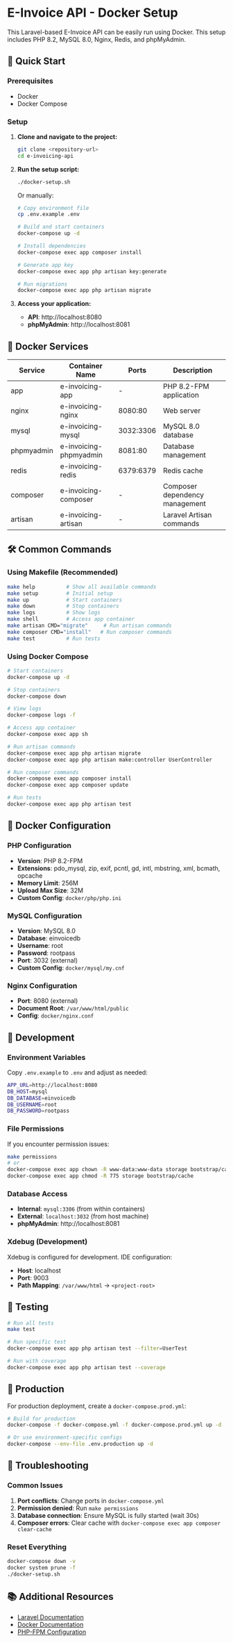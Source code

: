 # E-Invoice API - Docker Setup

This Laravel-based E-Invoice API can be easily run using Docker. This setup includes PHP 8.2, MySQL 8.0, Nginx, Redis, and phpMyAdmin.

## 🚀 Quick Start

### Prerequisites
- Docker
- Docker Compose

### Setup

1. **Clone and navigate to the project:**
   ```bash
   git clone <repository-url>
   cd e-invoicing-api
   ```

2. **Run the setup script:**
   ```bash
   ./docker-setup.sh
   ```

   Or manually:
   ```bash
   # Copy environment file
   cp .env.example .env
   
   # Build and start containers
   docker-compose up -d
   
   # Install dependencies
   docker-compose exec app composer install
   
   # Generate app key
   docker-compose exec app php artisan key:generate
   
   # Run migrations
   docker-compose exec app php artisan migrate
   ```

3. **Access your application:**
   - **API**: http://localhost:8080
   - **phpMyAdmin**: http://localhost:8081

## 🐳 Docker Services

| Service | Container Name | Ports | Description |
|---------|----------------|-------|-------------|
| app | e-invoicing-app | - | PHP 8.2-FPM application |
| nginx | e-invoicing-nginx | 8080:80 | Web server |
| mysql | e-invoicing-mysql | 3032:3306 | MySQL 8.0 database |
| phpmyadmin | e-invoicing-phpmyadmin | 8081:80 | Database management |
| redis | e-invoicing-redis | 6379:6379 | Redis cache |
| composer | e-invoicing-composer | - | Composer dependency management |
| artisan | e-invoicing-artisan | - | Laravel Artisan commands |

## 🛠️ Common Commands

### Using Makefile (Recommended)
```bash
make help          # Show all available commands
make setup         # Initial setup
make up            # Start containers
make down          # Stop containers
make logs          # Show logs
make shell         # Access app container
make artisan CMD="migrate"     # Run artisan commands
make composer CMD="install"   # Run composer commands
make test          # Run tests
```

### Using Docker Compose
```bash
# Start containers
docker-compose up -d

# Stop containers
docker-compose down

# View logs
docker-compose logs -f

# Access app container
docker-compose exec app sh

# Run artisan commands
docker-compose exec app php artisan migrate
docker-compose exec app php artisan make:controller UserController

# Run composer commands
docker-compose exec app composer install
docker-compose exec app composer update

# Run tests
docker-compose exec app php artisan test
```

## 📁 Docker Configuration

### PHP Configuration
- **Version**: PHP 8.2-FPM
- **Extensions**: pdo_mysql, zip, exif, pcntl, gd, intl, mbstring, xml, bcmath, opcache
- **Memory Limit**: 256M
- **Upload Max Size**: 32M
- **Custom Config**: `docker/php/php.ini`

### MySQL Configuration
- **Version**: MySQL 8.0
- **Database**: einvoicedb
- **Username**: root
- **Password**: rootpass
- **Port**: 3032 (external)
- **Custom Config**: `docker/mysql/my.cnf`

### Nginx Configuration
- **Port**: 8080 (external)
- **Document Root**: `/var/www/html/public`
- **Config**: `docker/nginx.conf`

## 🔧 Development

### Environment Variables
Copy `.env.example` to `.env` and adjust as needed:
```bash
APP_URL=http://localhost:8080
DB_HOST=mysql
DB_DATABASE=einvoicedb
DB_USERNAME=root
DB_PASSWORD=rootpass
```

### File Permissions
If you encounter permission issues:
```bash
make permissions
# or
docker-compose exec app chown -R www-data:www-data storage bootstrap/cache
docker-compose exec app chmod -R 775 storage bootstrap/cache
```

### Database Access
- **Internal**: `mysql:3306` (from within containers)
- **External**: `localhost:3032` (from host machine)
- **phpMyAdmin**: http://localhost:8081

### Xdebug (Development)
Xdebug is configured for development. IDE configuration:
- **Host**: localhost
- **Port**: 9003
- **Path Mapping**: `/var/www/html` → `<project-root>`

## 🧪 Testing

```bash
# Run all tests
make test

# Run specific test
docker-compose exec app php artisan test --filter=UserTest

# Run with coverage
docker-compose exec app php artisan test --coverage
```

## 🚀 Production

For production deployment, create a `docker-compose.prod.yml`:
```bash
# Build for production
docker-compose -f docker-compose.yml -f docker-compose.prod.yml up -d

# Or use environment-specific configs
docker-compose --env-file .env.production up -d
```

## 📝 Troubleshooting

### Common Issues

1. **Port conflicts**: Change ports in `docker-compose.yml`
2. **Permission denied**: Run `make permissions`
3. **Database connection**: Ensure MySQL is fully started (wait 30s)
4. **Composer errors**: Clear cache with `docker-compose exec app composer clear-cache`

### Reset Everything
```bash
docker-compose down -v
docker system prune -f
./docker-setup.sh
```

## 📚 Additional Resources

- [Laravel Documentation](https://laravel.com/docs)
- [Docker Documentation](https://docs.docker.com)
- [PHP-FPM Configuration](https://www.php.net/manual/en/install.fpm.configuration.php)
